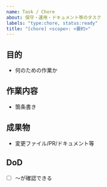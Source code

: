 ```yaml
---
name: Task / Chore
about: 保守・運用・ドキュメント等のタスク
labels: "type:chore, status:ready"
title: "[chore] <scope>: <要約>"
---
```


## 目的
- 何のための作業か

## 作業内容
- 箇条書き

## 成果物
- 変更ファイル/PR/ドキュメント等

## DoD
- [ ] 〜が確認できる
